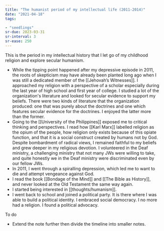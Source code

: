 ```yaml
---
title: "The humanist period of my intellectual life (2011-2014)"
date: "2021-04-18"
tags:

- "seedlings"
sr-due: 2023-03-31
sr-interval: 3
sr-ease: 250
---
```


This is the period in my intellectual history that I let go of my childhood religion and explore secular humanism.

- While the tipping point happened after my depressive episode in 2011, the roots of skepticism may have already been planted long ago when I was still a dedicated member of the [[Jehovah’s Witnesses]]. I approached my religion with a perspective of a scholar especially during the last year of high school and first year of college. I studied a lot of the organization's literature and looked for secular evidence to support my beliefs. There were two kinds of literature that the organization produced: one that was purely about the doctrines and one which features secular evidence for the doctrines. I enjoyed the latter more than the former.
- Going to the [[University of the Philippines]] exposed me to critical thinking and perspectives. I read how [[Karl Marx]] labelled religion as the opium of the people, how religion only exists because of this opiate function, and that it is a social construct created by humans not by God. Despite bombardment of radical views, I remained faithful to my beliefs and grew deeper in my religious devotion. I volunteered in the Deaf ministry, a challenging ministry that not many JWs were willing to take, and quite honestly we in the Deaf ministry were discriminated even by our fellow JWs.
- In 2011, I went through a spiralling depression, which led me to want to die and attempt vengeance against God.
- I read the book [[Bondage of the Mind]] and [[The Bible as History]], and never looked at the Old Testament the same way again.
- I started being interested in [[thoughts/humanism]].
- I went back to school and joined a political party. It is there where I was able to build a political identity. I embraced social democracy. I no more had a religion. I found a political advocacy.

To do

- Extend the note further then divide the timeline into smaller notes.
